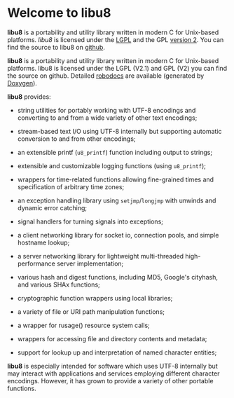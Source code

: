 # Welcome to **libu8**

**libu8** is a portability and utility library written in modern C for
Unix-based platforms. *libu8* is licensed under the
[LGPL](https://www.gnu.org/licenses/lgpl.html) and the GPL
[version 2](https://www.gnu.org/licenses/old-licenses/gpl-2.0.html).  You can find the
source to libu8 on [github](https://github.com/beingmeta/libu8).


**libu8** is a portability and utility library written in modern C for
Unix-based platforms. libu8 is licensed under the LGPL (V2.1) and GPL
(V2) you can find the source on github. Detailed
[robodocs](http://www.libu8.org/docs/annotated.html) are available
(generated by [Doxygen](http://doxygen.org/)).

**libu8** provides:

* string utilities for portably working with UTF-8 encodings and converting to and from a wide variety of other text encodings;

* stream-based text I/O using UTF-8 internally but supporting automatic conversion to and from other encodings;

* an extensible printf (`u8_printf`) function including output to strings;

* extensible and customizable logging functions (using `u8_printf`);

* wrappers for time-related functions allowing fine-grained times 
  and specification of arbitrary time zones;

* an exception handling library using `setjmp`/`longjmp` with
  unwinds and dynamic error catching;

* signal handlers for turning signals into exceptions;

* a client networking library for socket io, connection pools, and
simple hostname lookup;

* a server networking library for lightweight multi-threaded high-performance server
  implementation;

* various hash and digest functions, including MD5, Google's cityhash,
  and various SHAx functions;

* cryptographic function wrappers using local libraries;

* a variety of file or URI path manipulation functions;

* a wrapper for rusage() resource system calls;

* wrappers for accessing file and directory contents and metadata;

* support for lookup up and interpretation of named character entities;

**libu8** is especially intended for software which uses UTF-8
internally but may interact with applications and services employing
different character encodings. However, it has grown to provide a
variety of other portable functions.

